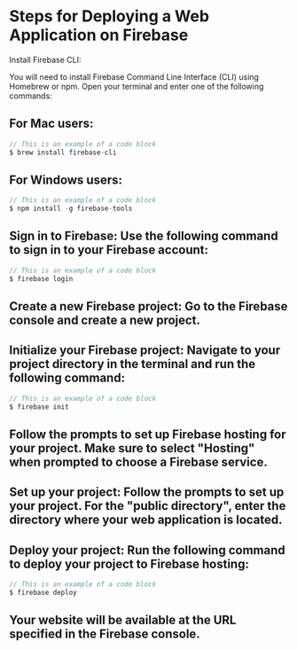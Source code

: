 # Steps for Deploying a Web Application on Firebase

Install Firebase CLI:

You will need to install Firebase Command Line Interface (CLI) using Homebrew or npm. Open your terminal and enter one of the following commands:

## For Mac users:

```javascript
// This is an example of a code block
$ brew install firebase-cli
```

## For Windows users:

```javascript
// This is an example of a code block
$ npm install -g firebase-tools
```

## Sign in to Firebase: Use the following command to sign in to your Firebase account:

```javascript
// This is an example of a code block
$ firebase login
```

## Create a new Firebase project: Go to the Firebase console and create a new project.

## Initialize your Firebase project: Navigate to your project directory in the terminal and run the following command:

```javascript
// This is an example of a code block
$ firebase init
```

## Follow the prompts to set up Firebase hosting for your project. Make sure to select "Hosting" when prompted to choose a Firebase service.

## Set up your project: Follow the prompts to set up your project. For the "public directory", enter the directory where your web application is located.

## Deploy your project: Run the following command to deploy your project to Firebase hosting:

```javascript
// This is an example of a code block
$ firebase deploy
```

## Your website will be available at the URL specified in the Firebase console.
